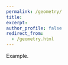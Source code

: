 ```yaml
---
permalink: /geometry/
title: 
excerpt: 
author_profile: false
redirect_from: 
  - /geometry.html
---
```


Example.
